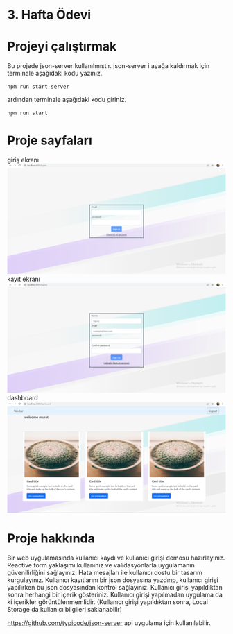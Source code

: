 # 3. Hafta Ödevi

# Projeyi çalıştırmak
Bu projede json-server kullanılmıştır. json-server i ayağa kaldırmak için terminale aşağıdaki kodu yazınız.
```
npm run start-server
 ```

ardından terminale aşağıdaki kodu giriniz.
```
npm run start
```

# Proje sayfaları

 giriş ekranı
 ![giriş ekranı](./src/assets/signin.png)
 kayıt ekranı  
 ![kayıt ekranı](./src/assets/signup.png)
 dashboard
 ![uygulama ekranı](./src/assets/dashboard.png)

# Proje hakkında 

Bir web uygulamasında kullanıcı kaydı ve kullanıcı girişi demosu hazırlayınız. Reactive form yaklaşımı kullanınız ve validasyonlarla 
uygulamanın güvenilirliğini sağlayınız. Hata mesajları ile kullanıcı dostu bir tasarım kurgulayınız. Kullanıcı kayıtlarını bir json dosyasına
yazdırıp, kullanıcı girişi yapılırken bu json dosyasından kontrol sağlayınız. Kullanıcı girişi yapıldıktan sonra herhangi bir içerik gösteriniz.
Kullanıcı girişi yapılmadan uygulama da ki içerikler görüntülenmemlidir. 
(Kullanıcı girişi yapıldıktan sonra, Local Storage da kullanıcı bilgileri saklanabilir)

https://github.com/typicode/json-server api uygulama için kullanılabilir.
